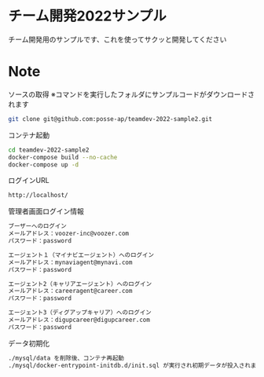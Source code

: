 # チーム開発2022サンプル

チーム開発用のサンプルです、これを使ってサクッと開発してください

# Note

ソースの取得
※コマンドを実行したフォルダにサンプルコードがダウンロードされます

```bash
git clone git@github.com:posse-ap/teamdev-2022-sample2.git
```

コンテナ起動

```bash
cd teamdev-2022-sample2
docker-compose build --no-cache
docker-compose up -d
```

ログインURL

```bash
http://localhost/
```

管理者画面ログイン情報

```bash
ブーザーへのログイン
メールアドレス：voozer-inc@voozer.com
パスワード：password

エージェント１（マイナビエージェント）へのログイン
メールアドレス：mynaviagent@mynavi.com
パスワード：password

エージェント2（キャリアエージェント）へのログイン
メールアドレス：careeragent@career.com
パスワード：password

エージェント3（ディグアップキャリア）へのログイン
メールアドレス：digupcareer@digupcareer.com
パスワード：password
```

データ初期化

```bash
./mysql/data を削除後、コンテナ再起動
./mysql/docker-entrypoint-initdb.d/init.sql が実行され初期データが投入されます
```
